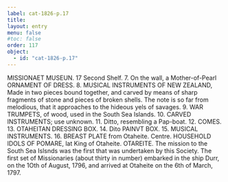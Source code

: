```yaml
---
label: cat-1826-p.17
title: 
layout: entry
menu: false
#toc: false
order: 117
object:
  - id: "cat-1826-p.17"
---
```


MISSIONAET MUSEUN.
17
Second Shelf.
7. On the wall, a Mother-of-Pearl ORNAMENT OF
DRESS.
8. MUSICAL INSTRUMENTS OF NEW ZEALAND,
Made in two pieces bound together, and carved by means
of sharp fragments of stone and pieces of broken shells.
The note is so far from melodious, that it approaches to
the hideous yels of savages.
9.
WAR TRUMPETS, of wood, used in the South Sea
Islands.
10. CARVED INSTRUMENTS; use unknown.
11. Ditto, resembling a Pap-boat.
12. COMES.
13. OTAHEITAN DRESSING BOX.
14. Dito PAINVT BOX.
15. MUSICAL INSTRUMENTS.
16. BREAST PLATE from Otaheite.
Centre.
HOUSEHOLD IDOLS OF POMARE, lat King
of Otaheite.
OTAREITE.
The mission to the South Sea Islsnds was the first that was
undertaken by this Society. The first set of Missionaries
(about thirty in number) embarked in the ship Durr, on
the 1Oth of August, 1796, and arrived at Otaheite on the
6th of March, 1797.